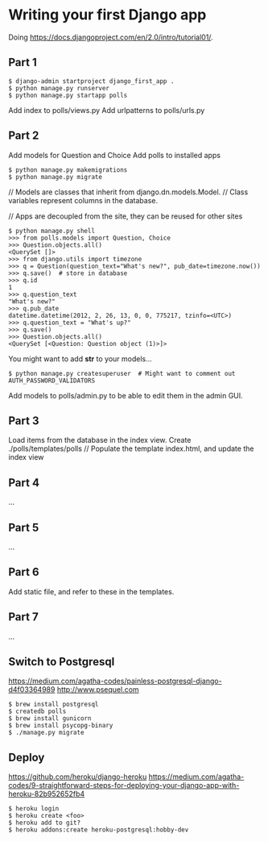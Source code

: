 # Writing your first Django app

Doing https://docs.djangoproject.com/en/2.0/intro/tutorial01/.

## Part 1

	$ django-admin startproject django_first_app .
	$ python manage.py runserver
	$ python manage.py startapp polls

Add index to polls/views.py
Add urlpatterns to polls/urls.py

## Part 2

Add models for Question and Choice
Add polls to installed apps

	$ python manage.py makemigrations
	$ python manage.py migrate

// Models are classes that inherit from django.dn.models.Model.
// Class variables represent columns in the database.

// Apps are decoupled from the site, they can be reused for other sites

	$ python manage.py shell
	>>> from polls.models import Question, Choice
	>>> Question.objects.all()
	<QuerySet []>
	>>> from django.utils import timezone
	>>> q = Question(question_text="What's new?", pub_date=timezone.now())
	>>> q.save()  # store in database
	>>> q.id
	1
	>>> q.question_text
	"What's new?"
	>>> q.pub_date
	datetime.datetime(2012, 2, 26, 13, 0, 0, 775217, tzinfo=<UTC>)
	>>> q.question_text = "What's up?"
	>>> q.save()
	>>> Question.objects.all()
	<QuerySet [<Question: Question object (1)>]>

You might want to add __str__ to your models...

	$ python manage.py createsuperuser  # Might want to comment out AUTH_PASSWORD_VALIDATORS

Add models to polls/admin.py to be able to edit them in the admin GUI.

## Part 3

Load items from the database in the index view.
Create ./polls/templates/polls
// Populate the template index.html, and update the index view

## Part 4

...

## Part 5

...

## Part 6

Add static file, and refer to these in the templates.

## Part 7

...


## Switch to Postgresql

https://medium.com/agatha-codes/painless-postgresql-django-d4f03364989
http://www.psequel.com

	$ brew install postgresql
	$ createdb polls
	$ brew install gunicorn
	$ brew install psycopg-binary
	$ ./manage.py migrate



## Deploy

https://github.com/heroku/django-heroku
https://medium.com/agatha-codes/9-straightforward-steps-for-deploying-your-django-app-with-heroku-82b952652fb4

	$ heroku login
	$ heroku create <foo>
	$ heroku add to git?
	$ heroku addons:create heroku-postgresql:hobby-dev

